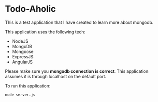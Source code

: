 # Todo-Aholic

This is a test application that I have created to learn more about mongodb.

This application uses the following tech:
* NodeJS
* MongoDB
* Mongoose
* ExpressJS
* AngularJS

Please make sure you **mongodb connection is correct**. This application assumes it is through localhost on the default port.

To run this application:

```
node server.js

```
